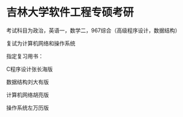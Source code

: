 # 吉林大学软件工程专硕考研
考试科目为政治，英语一，数学二，967综合（高级程序设计，数据结构）

复试为计算机网络和操作系统

指定复习用书：

C程序设计张长海版

数据结构刘大有版 

计算机网络胡亮版 

操作系统左万历版
